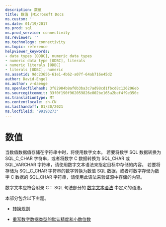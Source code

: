 ```yaml
---
description: 数值
title: 数值 |Microsoft Docs
ms.custom: ''
ms.date: 01/19/2017
ms.prod: sql
ms.prod_service: connectivity
ms.reviewer: ''
ms.technology: connectivity
ms.topic: reference
helpviewer_keywords:
- data types [ODBC], numeric data types
- numeric data type [ODBC], literals
- numeric literals [ODBC]
- literals [ODBC], numeric
ms.assetid: 9dc23656-61e1-4b62-a07f-64ab716e45d2
author: David-Engel
ms.author: v-daenge
ms.openlocfilehash: 3f82984b8af0b3ba3c7ad98cd1fbcd8c126296eb
ms.sourcegitcommit: 33f0f190f962059826e002be165a2bef4f9e350c
ms.translationtype: MT
ms.contentlocale: zh-CN
ms.lasthandoff: 01/30/2021
ms.locfileid: "99193273"
---
```

# <a name="numeric-literals"></a>数值
当数值数据值存储在字符串中时，将使用数字文本。 若要将数字 SQL 数据转换为 SQL_C_CHAR 字符串，或者将数字 C 数据转换为 SQL_CHAR 或 SQL_VARCHAR 字符串，请使用数字文本语法来指定目标中存储的内容。 若要将存储为 SQL_C_CHAR 字符串的数字转换为数值 SQL 数据，或者将数字存储为数字 C 数据的 SQL_CHAR 字符串，请使用此语法来验证源中存储的内容。  
  
 数字文本应符合附录 C： SQL 句法部分的 [数字文本语法](../../../odbc/reference/appendixes/numeric-literal-syntax.md) 中定义的语法。  
  
 本部分包含以下主题。  
  
-   [转换规则](../../../odbc/reference/appendixes/rules-for-conversions.md)  
  
-   [重写数字数据类型的默认精度和小数位数](../../../odbc/reference/appendixes/overriding-default-precision-and-scale-for-numeric-data-types.md)
